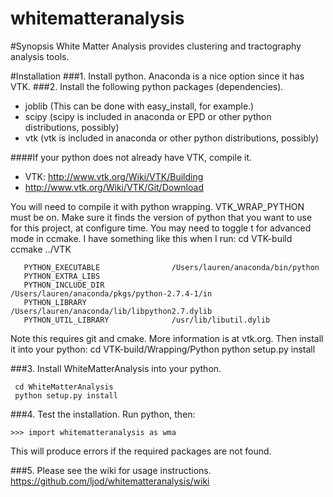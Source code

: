 whitematteranalysis
===================

#Synopsis
White Matter Analysis provides clustering and tractography analysis tools.

#Installation
###1. Install python. 
Anaconda is a nice option since it has VTK.
###2. Install the following python packages (dependencies).

* joblib (This can be done with easy_install, for example.)
* scipy
(scipy is included in anaconda or EPD or other python distributions, possibly)
* vtk (vtk is included in anaconda or other python distributions, possibly)

####If your python does not already have VTK, compile it.
* VTK: http://www.vtk.org/Wiki/VTK/Building
* http://www.vtk.org/Wiki/VTK/Git/Download

You will need to compile it with python wrapping. VTK_WRAP_PYTHON must be on.
Make sure it finds the version of python that you want to use for this project, at configure time. You may need to toggle t for advanced mode in ccmake. I have something like this when I run:
     cd VTK-build
     ccmake ../VTK

       PYTHON_EXECUTABLE                /Users/lauren/anaconda/bin/python            
       PYTHON_EXTRA_LIBS                                                             
       PYTHON_INCLUDE_DIR               /Users/lauren/anaconda/pkgs/python-2.7.4-1/in
       PYTHON_LIBRARY                   /Users/lauren/anaconda/lib/libpython2.7.dylib
       PYTHON_UTIL_LIBRARY              /usr/lib/libutil.dylib   

Note this requires git and cmake. More information is at vtk.org.
Then install it into your python:
     cd VTK-build/Wrapping/Python
     python setup.py install

###3. Install WhiteMatterAnalysis into your python.

     cd WhiteMatterAnalysis
     python setup.py install

###4. Test the installation.
Run python, then:

    >>> import whitematteranalysis as wma

This will produce errors if the required packages are not found.

###5. Please see the wiki for usage instructions.
https://github.com/ljod/whitematteranalysis/wiki
